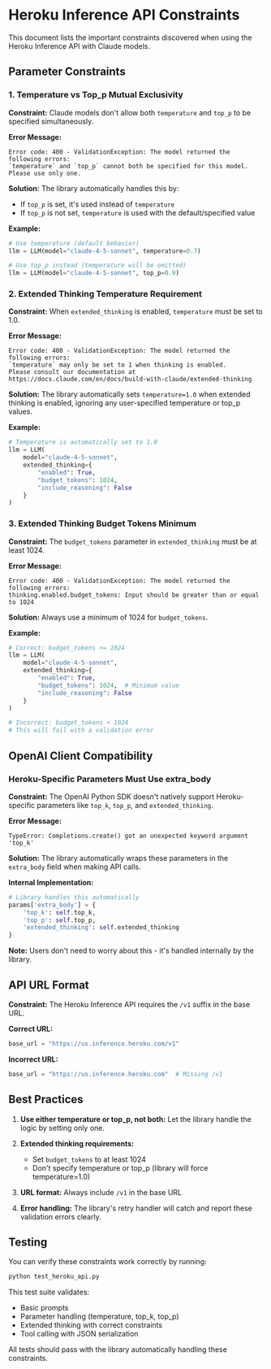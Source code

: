 # Heroku Inference API Constraints

This document lists the important constraints discovered when using the Heroku Inference API with Claude models.

## Parameter Constraints

### 1. Temperature vs Top_p Mutual Exclusivity

**Constraint:** Claude models don't allow both `temperature` and `top_p` to be specified simultaneously.

**Error Message:**
```
Error code: 400 - ValidationException: The model returned the following errors:
`temperature` and `top_p` cannot both be specified for this model.
Please use only one.
```

**Solution:** The library automatically handles this by:
- If `top_p` is set, it's used instead of `temperature`
- If `top_p` is not set, `temperature` is used with the default/specified value

**Example:**
```python
# Use temperature (default behavior)
llm = LLM(model="claude-4-5-sonnet", temperature=0.7)

# Use top_p instead (temperature will be omitted)
llm = LLM(model="claude-4-5-sonnet", top_p=0.9)
```

### 2. Extended Thinking Temperature Requirement

**Constraint:** When `extended_thinking` is enabled, `temperature` must be set to 1.0.

**Error Message:**
```
Error code: 400 - ValidationException: The model returned the following errors:
`temperature` may only be set to 1 when thinking is enabled.
Please consult our documentation at https://docs.claude.com/en/docs/build-with-claude/extended-thinking
```

**Solution:** The library automatically sets `temperature=1.0` when extended thinking is enabled, ignoring any user-specified temperature or top_p values.

**Example:**
```python
# Temperature is automatically set to 1.0
llm = LLM(
    model="claude-4-5-sonnet",
    extended_thinking={
        "enabled": True,
        "budget_tokens": 1024,
        "include_reasoning": False
    }
)
```

### 3. Extended Thinking Budget Tokens Minimum

**Constraint:** The `budget_tokens` parameter in `extended_thinking` must be at least 1024.

**Error Message:**
```
Error code: 400 - ValidationException: The model returned the following errors:
thinking.enabled.budget_tokens: Input should be greater than or equal to 1024
```

**Solution:** Always use a minimum of 1024 for `budget_tokens`.

**Example:**
```python
# Correct: budget_tokens >= 1024
llm = LLM(
    model="claude-4-5-sonnet",
    extended_thinking={
        "enabled": True,
        "budget_tokens": 1024,  # Minimum value
        "include_reasoning": False
    }
)

# Incorrect: budget_tokens < 1024
# This will fail with a validation error
```

## OpenAI Client Compatibility

### Heroku-Specific Parameters Must Use extra_body

**Constraint:** The OpenAI Python SDK doesn't natively support Heroku-specific parameters like `top_k`, `top_p`, and `extended_thinking`.

**Error Message:**
```
TypeError: Completions.create() got an unexpected keyword argument 'top_k'
```

**Solution:** The library automatically wraps these parameters in the `extra_body` field when making API calls.

**Internal Implementation:**
```python
# Library handles this automatically
params['extra_body'] = {
    'top_k': self.top_k,
    'top_p': self.top_p,
    'extended_thinking': self.extended_thinking
}
```

**Note:** Users don't need to worry about this - it's handled internally by the library.

## API URL Format

**Constraint:** The Heroku Inference API requires the `/v1` suffix in the base URL.

**Correct URL:**
```python
base_url = "https://us.inference.heroku.com/v1"
```

**Incorrect URL:**
```python
base_url = "https://us.inference.heroku.com"  # Missing /v1
```

## Best Practices

1. **Use either temperature or top_p, not both:** Let the library handle the logic by setting only one.

2. **Extended thinking requirements:**
   - Set `budget_tokens` to at least 1024
   - Don't specify temperature or top_p (library will force temperature=1.0)

3. **URL format:** Always include `/v1` in the base URL

4. **Error handling:** The library's retry handler will catch and report these validation errors clearly.

## Testing

You can verify these constraints work correctly by running:

```bash
python test_heroku_api.py
```

This test suite validates:
- Basic prompts
- Parameter handling (temperature, top_k, top_p)
- Extended thinking with correct constraints
- Tool calling with JSON serialization

All tests should pass with the library automatically handling these constraints.
